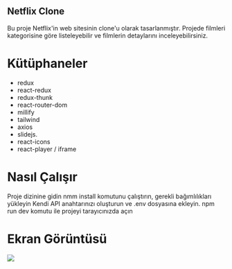 <h2>Netflix Clone</h2>

Bu proje Netflix'in web sitesinin clone'u olarak tasarlanmıştır.
Projede filmleri kategorisine göre listeleyebilir ve filmlerin detaylarını inceleyebilirsiniz.

# Kütüphaneler

- redux
- react-redux
- redux-thunk
- react-router-dom
- millify
- tailwind
- axios
- slidejs.
- react-icons
- react-player / iframe

# Nasıl Çalışır

Proje dizinine gidin
nmm install komutunu çalıştırın, gerekli bağımlılıkları yükleyin
Kendi API anahtarınızı oluşturun ve .env dosyasına ekleyin.
npm run dev komutu ile projeyi tarayıcınızda açın

# Ekran Görüntüsü

![](netflix_clone.gif)
